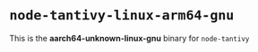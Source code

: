 # `node-tantivy-linux-arm64-gnu`

This is the **aarch64-unknown-linux-gnu** binary for `node-tantivy`
